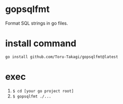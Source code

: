 # gopsqlfmt

Format SQL strings in go files.

# install command

`go install github.com/Toru-Takagi/gopsqlfmt@latest`


# exec

1. `$ cd [your go project root]`
2. `$ gopsqlfmt ./...`